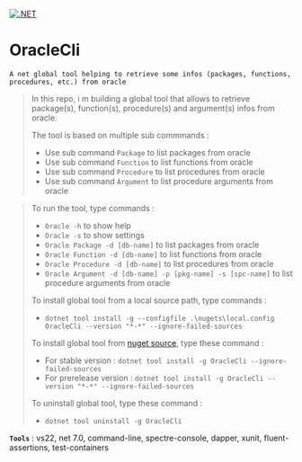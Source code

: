 [![.NET](https://github.com/aimenux/OracleCli/actions/workflows/ci.yml/badge.svg?branch=main)](https://github.com/aimenux/OracleCli/actions/workflows/ci.yml)

# OracleCli
```
A net global tool helping to retrieve some infos (packages, functions, procedures, etc.) from oracle
```

> In this repo, i m building a global tool that allows to retrieve package(s), function(s), procedure(s) and argument(s) infos from oracle.
>
> The tool is based on multiple sub commmands :
> - Use sub command `Package` to list packages from oracle
> - Use sub command `Function` to list functions from oracle
> - Use sub command `Procedure` to list procedures from oracle
> - Use sub command `Argument` to list procedure arguments from oracle

>
> To run the tool, type commands :
> - `Oracle -h` to show help
> - `Oracle -s` to show settings
> - `Oracle Package -d [db-name]` to list packages from oracle
> - `Oracle Function -d [db-name]` to list functions from oracle
> - `Oracle Procedure -d [db-name]` to list procedures from oracle
> - `Oracle Argument -d [db-name] -p [pkg-name] -s [spc-name]` to list procedure arguments from oracle
>
>
> To install global tool from a local source path, type commands :
> - `dotnet tool install -g --configfile .\nugets\local.config OracleCli --version "*-*" --ignore-failed-sources`
>
> To install global tool from [nuget source](https://www.nuget.org/packages/OracleCli), type these command :
> - For stable version : `dotnet tool install -g OracleCli --ignore-failed-sources`
> - For prerelease version : `dotnet tool install -g OracleCli --version "*-*" --ignore-failed-sources`
>
> To uninstall global tool, type these command :
> - `dotnet tool uninstall -g OracleCli`
>
>

**`Tools`** : vs22, net 7.0, command-line, spectre-console, dapper, xunit, fluent-assertions, test-containers
